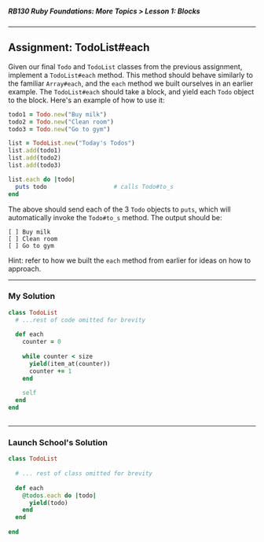 ##### RB130 Ruby Foundations: More Topics > Lesson 1: Blocks

---

## Assignment: TodoList#each

Given our final `Todo` and `TodoList` classes from the previous assignment, implement a `TodoList#each` method. This method should behave similarly to the familiar `Array#each`, and the `each` method we built ourselves in an earlier example. The `TodoList#each` should take a block, and yield each `Todo` object to the block. Here's an example of how to use it:  

```ruby
todo1 = Todo.new("Buy milk")
todo2 = Todo.new("Clean room")
todo3 = Todo.new("Go to gym")

list = TodoList.new("Today's Todos")
list.add(todo1)
list.add(todo2)
list.add(todo3)

list.each do |todo|
  puts todo                   # calls Todo#to_s
end
```

The above should send each of the 3 `Todo` objects to `puts`, which will automatically invoke the `Todo#to_s` method. The output should be:  

```
[ ] Buy milk
[ ] Clean room
[ ] Go to gym
```

Hint: refer to how we built the `each` method from earlier for ideas on how to approach.

---

### My Solution

```ruby
class TodoList
  # ...rest of code omitted for brevity
	
  def each
    counter = 0
    
    while counter < size
      yield(item_at(counter))
      counter += 1
    end
    
    self
  end
end
  
```

---

### Launch School's Solution

```ruby
class TodoList
  
  # ... rest of class omitted for brevity
  
  def each
    @todos.each do |todo|
      yield(todo)
    end
  end
  
end
```

